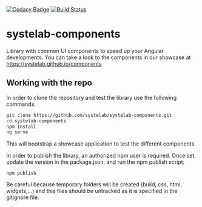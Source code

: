 [![Codacy Badge](https://api.codacy.com/project/badge/Grade/552f28d2a1834de2856f8d6e1ff5bb3a)](https://app.codacy.com/app/alfonsserra/systelab-components?utm_source=github.com&utm_medium=referral&utm_content=systelab/systelab-components&utm_campaign=badger)
[![Build Status](https://travis-ci.org/systelab/systelab-components.svg?branch=master)](https://travis-ci.org/systelab/systelab-components)

# systelab-components

Library with common UI components to speed up your Angular developments. You can take a look to the components in our showcase at https://systelab.github.io/components

## Working with the repo

In order to clone the repository and test the library use the following commands:

```bash
git clone https://github.com/systelab/systelab-components.git
cd systelab-components
npm install
ng serve
```

This will bootstrap a showcase application to test the different components.

In order to publish the library, an authorized npm user is required. Once set, update the version in the package.json, and run the npm publish script:

```npm
npm publish
```

Be careful because temporary folders will be created (build, css, html, widgets,...) and this files should be untracked as it is specified in the gitignore file.
